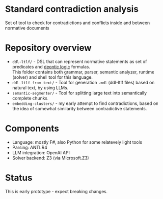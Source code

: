 # Standard contradiction analysis

Set of tool to check for contradictions and conflicts inside and between normative documents 

# Repository overview

- `ddl-ltlf/` - DSL that can represent normative statements as set of predicates and [deontic logic](https://en.wikipedia.org/wiki/Deontic_logic) formulas.  
  This folder contains both grammar, parser, semantic analyzer, runtime (solver) and shell tool for this language.
- `ddl-ltlf-from-text/` - Tool for generation `.mdl` (ddl-ltlf files) based on natural text, by using LLMs.
- `semantic-segmenter/` - Tool for splitting large text into semantically complete chunks.
- `embedding-clusters/` - my early attempt to find contradictions, based on the idea of somewhat similarity between contradictive statements.

# Components

- Language: mostly F#, also Python for some relatevely light tools
- Parsing: ANTLR4
- LLM integration: OpenAI API
- Solver backend: Z3 (via Microsoft.Z3)

# Status

This is early prototype - expect breaking changes.

